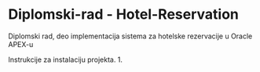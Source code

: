 # Diplomski-rad - Hotel-Reservation
Diplomski rad, deo implementacija sistema za hotelske rezervacije u Oracle APEX-u

Instrukcije za instalaciju projekta.
1. 
